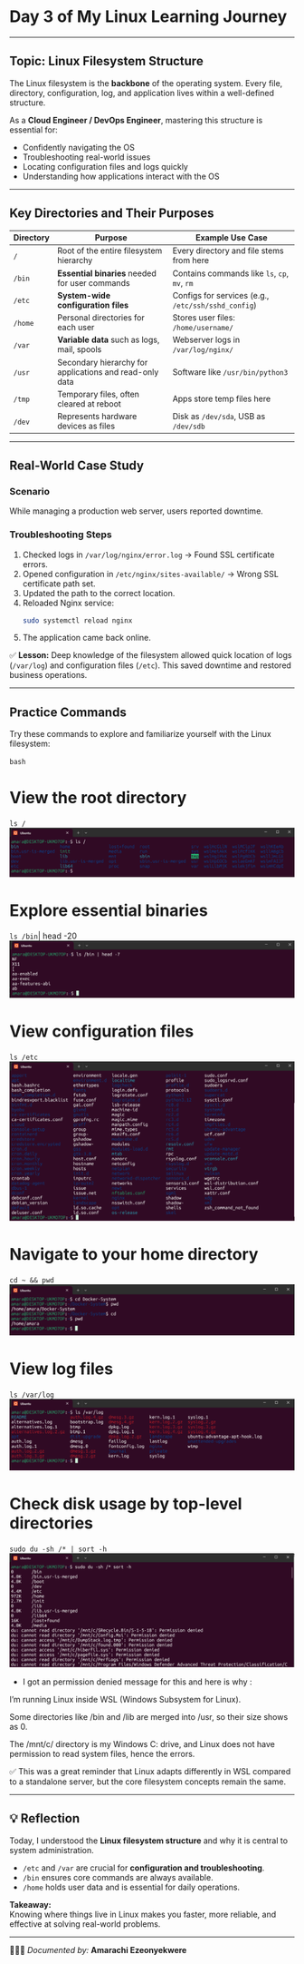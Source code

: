 #   Day 3 of My Linux Learning Journey  
 

---

##  Topic: Linux Filesystem Structure  

The Linux filesystem is the **backbone** of the operating system. Every file, directory, configuration, log, and application lives within a well-defined structure.  

As a **Cloud Engineer / DevOps Engineer**, mastering this structure is essential for:  
- Confidently navigating the OS  
- Troubleshooting real-world issues  
- Locating configuration files and logs quickly  
- Understanding how applications interact with the OS  

---

##  Key Directories and Their Purposes  

| Directory | Purpose | Example Use Case |
|-----------|---------|------------------|
| `/` | Root of the entire filesystem hierarchy | Every directory and file stems from here |
| `/bin` | **Essential binaries** needed for user commands | Contains commands like `ls`, `cp`, `mv`, `rm` |
| `/etc` | **System-wide configuration files** | Configs for services (e.g., `/etc/ssh/sshd_config`) |
| `/home` | Personal directories for each user | Stores user files: `/home/username/` |
| `/var` | **Variable data** such as logs, mail, spools | Webserver logs in `/var/log/nginx/` |
| `/usr` | Secondary hierarchy for applications and read-only data | Software like `/usr/bin/python3` |
| `/tmp` | Temporary files, often cleared at reboot | Apps store temp files here |
| `/dev` | Represents hardware devices as files | Disk as `/dev/sda`, USB as `/dev/sdb` |

---

##   Real-World Case Study  

###  Scenario  
While managing a production web server, users reported downtime.  

###  Troubleshooting Steps  
1. Checked logs in `/var/log/nginx/error.log` → Found SSL certificate errors.  
2. Opened configuration in `/etc/nginx/sites-available/` → Wrong SSL certificate path set.  
3. Updated the path to the correct location.  
4. Reloaded Nginx service:  
   ```bash
   sudo systemctl reload nginx
   ```  
5. The application came back online.  

✅ **Lesson:** Deep knowledge of the filesystem allowed quick location of logs (`/var/log`) and configuration files (`/etc`). This saved downtime and restored business operations.  

---

##   Practice Commands  

Try these commands to explore and familiarize yourself with the Linux filesystem:  

``bash``
# View the root directory 
``ls /`` ![ls / image](./Screenshoots_Day03/ls%20slash.png)

# Explore essential binaries
``ls /bin``| head -20 ![ls /bin | head -7 image](./Screenshoots_Day03/ls%20bin.png)

# View configuration files
``ls /etc`` ![ls /etc image](./Screenshoots_Day03/ls%20etc.png)

# Navigate to your home directory
``cd ~ && pwd`` ![cd && pwd image](./Screenshoots_Day03/cd,pwd.png)

# View log files
``ls /var/log`` ![ls /var/log](./Screenshoots_Day03/var.png)

# Check disk usage by top-level directories
``sudo du -sh /* | sort -h`` ![du -sh image](./Screenshoots_Day03/du%20error.png) 

- I got an permission denied message for this and here is why :

I’m running Linux inside WSL (Windows Subsystem for Linux).

Some directories like /bin and /lib are merged into /usr, so their size shows as 0.

The /mnt/c/ directory is my Windows C: drive, and Linux does not have permission to read system files, hence the errors.

✅ This was a great reminder that Linux adapts differently in WSL compared to a standalone server, but the core filesystem concepts remain the same.

---

## 💡 Reflection  

Today, I understood the **Linux filesystem structure** and why it is central to system administration.  
- `/etc` and `/var` are crucial for **configuration and troubleshooting**.  
- `/bin` ensures core commands are always available.  
- `/home` holds user data and is essential for daily operations.  

**Takeaway:**  
Knowing where things live in Linux makes you faster, more reliable, and effective at solving real-world problems.  

---

👩🏽‍💻 *Documented by:* **Amarachi Ezeonyekwere** 
